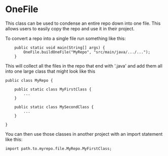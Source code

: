 
# OneFile

This class can be used to condense an entire repo down into one file. This allows users to easily copy the repo and use it in their project.

To convert a repo into a single file run something like this:

```
    public static void main(String[] args) {
        OneFile.buildOneFile("MyRepo", "src/main/java/.../...");
    }
```

This will collect all the files in the repo that end with '.java' and add them all into one large class that might look like this
```
public class MyRepo {

    public static class MyFirstClass {
        ...
    }

    public static class MySecondClass {
        ...
    }

}
```


You can then use those classes in another project with an import statement like this:

```
import path.to.myrepo.file.MyRepo.MyFirstClass;
```